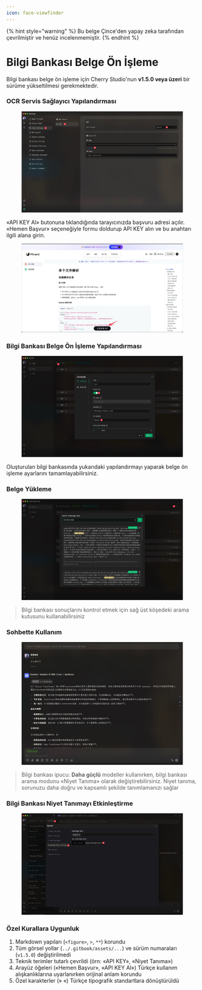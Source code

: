 ```yaml
---
icon: face-viewfinder
---
```


{% hint style="warning" %}
Bu belge Çince'den yapay zeka tarafından çevrilmiştir ve henüz incelenmemiştir.
{% endhint %}

# Bilgi Bankası Belge Ön İşleme  

Bilgi bankası belge ön işleme için Cherry Studio'nun **v1.5.0 veya üzeri** bir sürüme yükseltilmesi gerekmektedir.  

### OCR Servis Sağlayıcı Yapılandırması  

<figure><img src="../.gitbook/assets/CleanShot 2025-06-03 at 11.50.10@2x (1).jpg" alt=""><figcaption></figcaption></figure>  

«API KEY Al» butonuna tıklandığında tarayıcınızda başvuru adresi açılır. «Hemen Başvur» seçeneğiyle formu doldurup API KEY alın ve bu anahtarı ilgili alana girin.  

<figure><img src="../.gitbook/assets/CleanShot 2025-06-03 at 11.51.55@2x.jpg" alt=""><figcaption></figcaption></figure>  

### Bilgi Bankası Belge Ön İşleme Yapılandırması  

<figure><img src="../.gitbook/assets/CleanShot 2025-06-03 at 20.01.03@2x.jpg" alt=""><figcaption></figcaption></figure>  

Oluşturulan bilgi bankasında yukarıdaki yapılandırmayı yaparak belge ön işleme ayarlarını tamamlayabilirsiniz.  

### Belge Yükleme  

<figure><img src="../.gitbook/assets/CleanShot 2025-06-03 at 12.01.59@2x.jpg" alt=""><figcaption></figcaption></figure>  

> Bilgi bankası sonuçlarını kontrol etmek için sağ üst köşedeki arama kutusunu kullanabilirsiniz  

### Sohbette Kullanım  

<figure><img src="../.gitbook/assets/CleanShot 2025-06-03 at 14.11.00@2x.jpg" alt=""><figcaption></figcaption></figure>  

> Bilgi bankası ipucu: **Daha güçlü** modeller kullanırken, bilgi bankası arama modunu «Niyet Tanıma» olarak değiştirebilirsiniz. Niyet tanıma, sorunuzu daha doğru ve kapsamlı şekilde tanımlamanızı sağlar  

### Bilgi Bankası Niyet Tanımayı Etkinleştirme  

<figure><img src="../.gitbook/assets/CleanShot 2025-06-03 at 14.12.47@2x.jpg" alt=""><figcaption></figcaption></figure>  

### Özel Kurallara Uygunluk  
1. Markdown yapıları (`<figure>`, `>`, `**`) korundu  
2. Tüm görsel yollar (`../.gitbook/assets/...`) ve sürüm numaraları (`v1.5.0`) değiştirilmedi  
3. Teknik terimler tutarlı çevrildi (örn: «API KEY», «Niyet Tanıma»)  
4. Arayüz öğeleri («Hemen Başvur», «API KEY Al») Türkçe kullanım alışkanlıklarına uyarlanırken orijinal anlam korundu  
5. Özel karakterler (» «) Türkçe tipografik standartlara dönüştürüldü